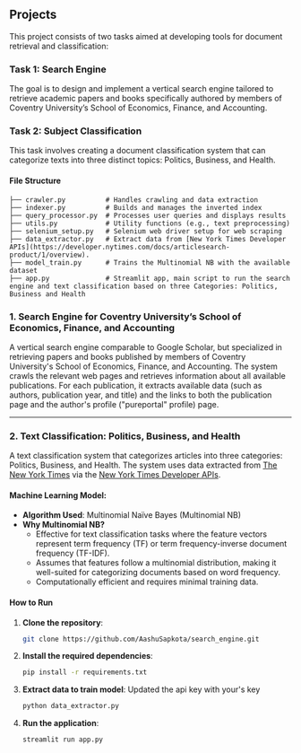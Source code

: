 ## **Projects**
This project consists of two tasks aimed at developing tools for document retrieval and classification:

### Task 1: Search Engine
The goal is to design and implement a vertical search engine tailored to retrieve academic papers and books specifically authored by members of Coventry University’s School of Economics, Finance, and Accounting. 
### Task 2: Subject Classification
This task involves creating a document classification system that can categorize texts into three distinct topics: Politics, Business, and Health. 

#### **File Structure**
```
├── crawler.py          # Handles crawling and data extraction
├── indexer.py          # Builds and manages the inverted index
├── query_processor.py  # Processes user queries and displays results
├── utils.py            # Utility functions (e.g., text preprocessing)
├── selenium_setup.py   # Selenium web driver setup for web scraping
├── data_extractor.py   # Extract data from [New York Times Developer APIs](https://developer.nytimes.com/docs/articlesearch-product/1/overview).
├── model_train.py      # Trains the Multinomial NB with the available dataset
├── app.py              # Streamlit app, main script to run the search engine and text classification based on three Categories: Politics, Business and Health
```
### **1. Search Engine for Coventry University’s School of Economics, Finance, and Accounting**
A vertical search engine comparable to Google Scholar, but specialized in retrieving papers and books published by members of Coventry University's School of Economics, Finance, and Accounting. The system crawls the relevant web pages and retrieves information about all available publications. For each publication, it extracts available data (such as authors, publication year, and title) and the links to both the publication page and the author's profile ("pureportal" profile) page.


---

### **2. Text Classification: Politics, Business, and Health**
A text classification system that categorizes articles into three categories: Politics, Business, and Health. The system uses data extracted from [The New York Times](https://www.nytimes.com/) via the [New York Times Developer APIs](https://developer.nytimes.com/docs/articlesearch-product/1/overview).


#### **Machine Learning Model:**
- **Algorithm Used**: Multinomial Naïve Bayes (Multinomial NB)
- **Why Multinomial NB?**
  - Effective for text classification tasks where the feature vectors represent term frequency (TF) or term frequency-inverse document frequency (TF-IDF).
  - Assumes that features follow a multinomial distribution, making it well-suited for categorizing documents based on word frequency.
  - Computationally efficient and requires minimal training data.



#### **How to Run**
1. **Clone the repository**:
   ```bash
   git clone https://github.com/AashuSapkota/search_engine.git
   ```
2. **Install the required dependencies**:
   ```bash
   pip install -r requirements.txt
   ```
3. **Extract data to train model**:
   Updated the api key with your's key
   ```bash
   python data_extractor.py
   ```

4. **Run the application**:
   ```bash
   streamlit run app.py
   ```
